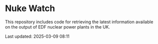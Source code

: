 # Nuke Watch

This repository includes code for retrieving the latest information available on the output of EDF nuclear power plants in the UK.

Last updated: 2025-03-09 08:11